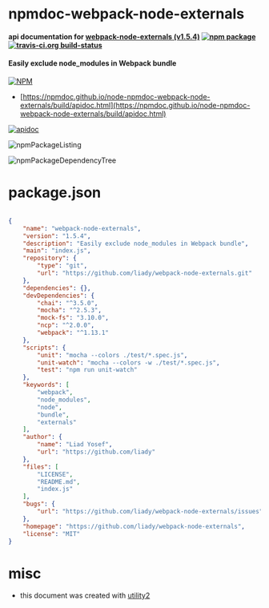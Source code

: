 # npmdoc-webpack-node-externals

#### api documentation for  [webpack-node-externals (v1.5.4)](https://github.com/liady/webpack-node-externals)  [![npm package](https://img.shields.io/npm/v/npmdoc-webpack-node-externals.svg?style=flat-square)](https://www.npmjs.org/package/npmdoc-webpack-node-externals) [![travis-ci.org build-status](https://api.travis-ci.org/npmdoc/node-npmdoc-webpack-node-externals.svg)](https://travis-ci.org/npmdoc/node-npmdoc-webpack-node-externals)

#### Easily exclude node_modules in Webpack bundle

[![NPM](https://nodei.co/npm/webpack-node-externals.png?downloads=true&downloadRank=true&stars=true)](https://www.npmjs.com/package/webpack-node-externals)

- [https://npmdoc.github.io/node-npmdoc-webpack-node-externals/build/apidoc.html](https://npmdoc.github.io/node-npmdoc-webpack-node-externals/build/apidoc.html)

[![apidoc](https://npmdoc.github.io/node-npmdoc-webpack-node-externals/build/screenCapture.buildCi.browser.%252Ftmp%252Fbuild%252Fapidoc.html.png)](https://npmdoc.github.io/node-npmdoc-webpack-node-externals/build/apidoc.html)

![npmPackageListing](https://npmdoc.github.io/node-npmdoc-webpack-node-externals/build/screenCapture.npmPackageListing.svg)

![npmPackageDependencyTree](https://npmdoc.github.io/node-npmdoc-webpack-node-externals/build/screenCapture.npmPackageDependencyTree.svg)



# package.json

```json

{
    "name": "webpack-node-externals",
    "version": "1.5.4",
    "description": "Easily exclude node_modules in Webpack bundle",
    "main": "index.js",
    "repository": {
        "type": "git",
        "url": "https://github.com/liady/webpack-node-externals.git"
    },
    "dependencies": {},
    "devDependencies": {
        "chai": "^3.5.0",
        "mocha": "^2.5.3",
        "mock-fs": "3.10.0",
        "ncp": "^2.0.0",
        "webpack": "^1.13.1"
    },
    "scripts": {
        "unit": "mocha --colors ./test/*.spec.js",
        "unit-watch": "mocha --colors -w ./test/*.spec.js",
        "test": "npm run unit-watch"
    },
    "keywords": [
        "webpack",
        "node_modules",
        "node",
        "bundle",
        "externals"
    ],
    "author": {
        "name": "Liad Yosef",
        "url": "https://github.com/liady"
    },
    "files": [
        "LICENSE",
        "README.md",
        "index.js"
    ],
    "bugs": {
        "url": "https://github.com/liady/webpack-node-externals/issues"
    },
    "homepage": "https://github.com/liady/webpack-node-externals",
    "license": "MIT"
}
```



# misc
- this document was created with [utility2](https://github.com/kaizhu256/node-utility2)
